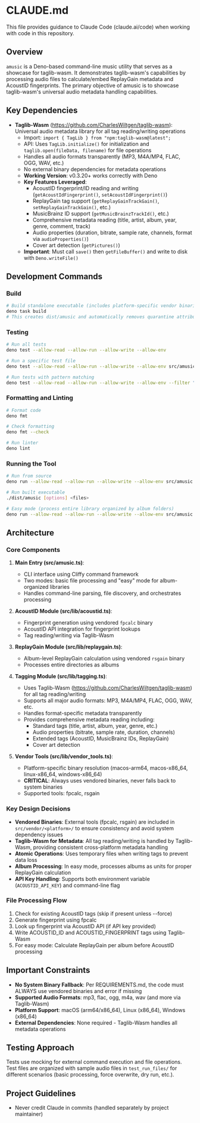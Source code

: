 # CLAUDE.md

This file provides guidance to Claude Code (claude.ai/code) when working with code in this repository.

## Overview

`amusic` is a Deno-based command-line music utility that serves as a showcase for taglib-wasm. It demonstrates taglib-wasm's capabilities by processing audio files to calculate/embed ReplayGain metadata and AcoustID fingerprints. The primary objective of amusic is to showcase taglib-wasm's universal audio metadata handling capabilities.

## Key Dependencies

- **Taglib-Wasm** (https://github.com/CharlesWiltgen/taglib-wasm): Universal audio metadata library for all tag reading/writing operations
  - Import: `import { TagLib } from "npm:taglib-wasm@latest";`
  - API: Uses `TagLib.initialize()` for initialization and `taglib.open(fileData, filename)` for file operations
  - Handles all audio formats transparently (MP3, M4A/MP4, FLAC, OGG, WAV, etc.)
  - No external binary dependencies for metadata operations
  - **Working Version**: v0.3.20+ works correctly with Deno
  - **Key Features Leveraged**:
    - AcoustID fingerprint/ID reading and writing (`getAcoustIdFingerprint()`, `setAcoustIdFingerprint()`)
    - ReplayGain tag support (`getReplayGainTrackGain()`, `setReplayGainTrackGain()`, etc.)
    - MusicBrainz ID support (`getMusicBrainzTrackId()`, etc.)
    - Comprehensive metadata reading (title, artist, album, year, genre, comment, track)
    - Audio properties (duration, bitrate, sample rate, channels, format via `audioProperties()`)
    - Cover art detection (`getPictures()`)
  - **Important**: Must call `save()` then `getFileBuffer()` and write to disk with `Deno.writeFile()`

## Development Commands

### Build
```bash
# Build standalone executable (includes platform-specific vendor binaries)
deno task build
# This creates dist/amusic and automatically removes quarantine attributes + performs ad-hoc code signing on macOS
```

### Testing
```bash
# Run all tests
deno test --allow-read --allow-run --allow-write --allow-env

# Run a specific test file
deno test --allow-read --allow-run --allow-write --allow-env src/amusic.test.ts

# Run tests with pattern matching
deno test --allow-read --allow-run --allow-write --allow-env --filter "acoustid"
```

### Formatting and Linting
```bash
# Format code
deno fmt

# Check formatting
deno fmt --check

# Run linter
deno lint
```

### Running the Tool
```bash
# Run from source
deno run --allow-read --allow-run --allow-write --allow-env src/amusic.ts [options] <files>

# Run built executable
./dist/amusic [options] <files>

# Easy mode (process entire library organized by album folders)
deno run --allow-read --allow-run --allow-write --allow-env src/amusic.ts easy /path/to/music/library --api-key $ACOUSTID_API_KEY
```

## Architecture

### Core Components

1. **Main Entry (src/amusic.ts)**: 
   - CLI interface using Cliffy command framework
   - Two modes: basic file processing and "easy" mode for album-organized libraries
   - Handles command-line parsing, file discovery, and orchestrates processing

2. **AcoustID Module (src/lib/acoustid.ts)**:
   - Fingerprint generation using vendored `fpcalc` binary
   - AcoustID API integration for fingerprint lookups
   - Tag reading/writing via Taglib-Wasm

3. **ReplayGain Module (src/lib/replaygain.ts)**:
   - Album-level ReplayGain calculation using vendored `rsgain` binary
   - Processes entire directories as albums

4. **Tagging Module (src/lib/tagging.ts)**:
   - Uses Taglib-Wasm (https://github.com/CharlesWiltgen/taglib-wasm) for all tag reading/writing
   - Supports all major audio formats: MP3, M4A/MP4, FLAC, OGG, WAV, etc.
   - Handles format-specific metadata transparently
   - Provides comprehensive metadata reading including:
     - Standard tags (title, artist, album, year, genre, etc.)
     - Audio properties (bitrate, sample rate, duration, channels)
     - Extended tags (AcoustID, MusicBrainz IDs, ReplayGain)
     - Cover art detection

5. **Vendor Tools (src/lib/vendor_tools.ts)**:
   - Platform-specific binary resolution (macos-arm64, macos-x86_64, linux-x86_64, windows-x86_64)
   - **CRITICAL**: Always uses vendored binaries, never falls back to system binaries
   - Supported tools: fpcalc, rsgain

### Key Design Decisions

- **Vendored Binaries**: External tools (fpcalc, rsgain) are included in `src/vendor/<platform>/` to ensure consistency and avoid system dependency issues
- **Taglib-Wasm for Metadata**: All tag reading/writing is handled by Taglib-Wasm, providing consistent cross-platform metadata handling
- **Atomic Operations**: Uses temporary files when writing tags to prevent data loss
- **Album Processing**: In easy mode, processes albums as units for proper ReplayGain calculation
- **API Key Handling**: Supports both environment variable (`ACOUSTID_API_KEY`) and command-line flag

### File Processing Flow

1. Check for existing AcoustID tags (skip if present unless --force)
2. Generate fingerprint using fpcalc
3. Look up fingerprint via AcoustID API (if API key provided)
4. Write ACOUSTID_ID and ACOUSTID_FINGERPRINT tags using Taglib-Wasm
5. For easy mode: Calculate ReplayGain per album before AcoustID processing

## Important Constraints

- **No System Binary Fallback**: Per REQUIREMENTS.md, the code must ALWAYS use vendored binaries and error if missing
- **Supported Audio Formats**: mp3, flac, ogg, m4a, wav (and more via Taglib-Wasm)
- **Platform Support**: macOS (arm64/x86_64), Linux (x86_64), Windows (x86_64)
- **External Dependencies**: None required - Taglib-Wasm handles all metadata operations

## Testing Approach

Tests use mocking for external command execution and file operations. Test files are organized with sample audio files in `test_run_files/` for different scenarios (basic processing, force overwrite, dry run, etc.).

## Project Guidelines

- Never credit Claude in commits (handled separately by project maintainer)